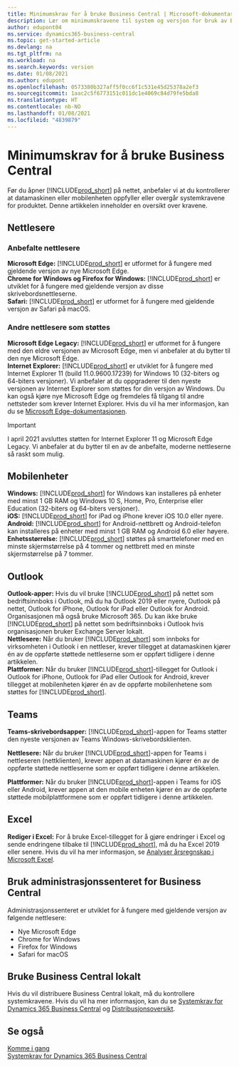 ```yaml
---
title: Minimumskrav for å bruke Business Central | Microsoft-dokumentasjon
description: Lær om minimumskravene til system og versjon for bruk av Business Central på nettet.
author: edupont04
ms.service: dynamics365-business-central
ms.topic: get-started-article
ms.devlang: na
ms.tgt_pltfrm: na
ms.workload: na
ms.search.keywords: version
ms.date: 01/08/2021
ms.author: edupont
ms.openlocfilehash: 0573380b327aff5f0cc6f1c531e45d25378a2ef3
ms.sourcegitcommit: 1aac2c5f6773151c011dc1e4069c84d79fe5bda8
ms.translationtype: HT
ms.contentlocale: nb-NO
ms.lasthandoff: 01/08/2021
ms.locfileid: "4839879"
---
```

# <a name="minimum-requirements-for-using-business-central"></a>Minimumskrav for å bruke Business Central

Før du åpner [!INCLUDE[prod_short](includes/prod_short.md)] på nettet, anbefaler vi at du kontrollerer at datamaskinen eller mobilenheten oppfyller eller overgår systemkravene for produktet. Denne artikkelen inneholder en oversikt over kravene.  

## <a name="browsers"></a>Nettlesere

### <a name="recommended-browsers"></a>Anbefalte nettlesere

**Microsoft Edge:** [!INCLUDE[prod_short](includes/prod_short.md)] er utformet for å fungere med gjeldende versjon av nye Microsoft Edge.  
**Chrome for Windows og Firefox for Windows:** [!INCLUDE[prod_short](includes/prod_short.md)] er utviklet for å fungere med gjeldende versjon av disse skrivebordsnettleserne.  
**Safari:** [!INCLUDE[prod_short](includes/prod_short.md)] er utformet for å fungere med gjeldende versjon av Safari på macOS.  

### <a name="other-supported-browsers"></a>Andre nettlesere som støttes

**Microsoft Edge Legacy:** [!INCLUDE[prod_short](includes/prod_short.md)] er utformet for å fungere med den eldre versjonen av Microsoft Edge, men vi anbefaler at du bytter til den nye Microsoft Edge.  
**Internet Explorer:** [!INCLUDE[prod_short](includes/prod_short.md)] er utviklet for å fungere med Internet Explorer 11 (build 11.0.9600.17239) for Windows 10 (32-biters og 64-biters versjoner). Vi anbefaler at du oppgraderer til den nyeste versjonen av Internet Explorer som støttes for din versjon av Windows. Du kan også kjøre nye Microsoft Edge og fremdeles få tilgang til andre nettsteder som krever Internet Explorer. Hvis du vil ha mer informasjon, kan du se [Microsoft Edge-dokumentasjonen](/deployedge/edge-ie-mode).

> [!IMPORTANT]
> I april 2021 avsluttes støtten for Internet Explorer 11 og Microsoft Edge Legacy. Vi anbefaler at du bytter til en av de anbefalte, moderne nettleserne så raskt som mulig.

## <a name="mobile-devices"></a>Mobilenheter

**Windows:** [!INCLUDE[prod_short](includes/prod_short.md)] for Windows kan installeres på enheter med minst 1 GB RAM og Windows 10 S, Home, Pro, Enterprise eller Education (32-biters og 64-biters versjoner).  
**iOS:** [!INCLUDE[prod_short](includes/prod_short.md)] for iPad og iPhone krever iOS 10.0 eller nyere.  
**Android:** [!INCLUDE[prod_short](includes/prod_short.md)] for Android-nettbrett og Android-telefon kan installeres på enheter med minst 1 GB RAM og Android 6.0 eller høyere.  
**Enhetsstørrelse:** [!INCLUDE[prod_short](includes/prod_short.md)] støttes på smarttelefoner med en minste skjermstørrelse på 4 tommer og nettbrett med en minste skjermstørrelse på 7 tommer.  

## <a name="outlook"></a>Outlook

**Outlook-apper:** Hvis du vil bruke [!INCLUDE[prod_short](includes/prod_short.md)] på nettet som bedriftsinnboks i Outlook, må du ha Outlook 2019 eller nyere, Outlook på nettet, Outlook for iPhone, Outlook for iPad eller Outlook for Android. Organisasjonen må også bruke Microsoft 365. Du kan ikke bruke [!INCLUDE[prod_short](includes/prod_short.md)] på nettet som bedriftsinnboks i Outlook hvis organisasjonen bruker Exchange Server lokalt.  
**Nettlesere:** Når du bruker [!INCLUDE[prod_short](includes/prod_short.md)] som innboks for virksomheten i Outlook i en nettleser, krever tillegget at datamaskinen kjører én av de oppførte støttede nettleserne som er oppført tidligere i denne artikkelen.  
**Plattformer:** Når du bruker [!INCLUDE[prod_short](includes/prod_short.md)]-tillegget for Outlook i Outlook for iPhone, Outlook for iPad eller Outlook for Android, krever tillegget at mobilenheten kjører én av de oppførte mobilenhetene som støttes for [!INCLUDE[prod_short](includes/prod_short.md)].  

## <a name="teams"></a>Teams

**Teams-skrivebordsapper:** [!INCLUDE[prod_short](includes/prod_short.md)]-appen for Teams støtter den nyeste versjonen av Teams Windows-skrivebordsklienten. 

**Nettlesere:** Når du bruker [!INCLUDE[prod_short](includes/prod_short.md)]-appen for Teams i nettleseren (nettklienten), krever appen at datamaskinen kjører én av de oppførte støttede nettleserne som er oppført tidligere i denne artikkelen. 

**Plattformer:** Når du bruker [!INCLUDE[prod_short](includes/prod_short.md)]-appen i Teams for iOS eller Android, krever appen at den mobile enheten kjører én av de oppførte støttede mobilplattformene som er oppført tidligere i denne artikkelen.

## <a name="excel"></a>Excel

**Rediger i Excel:** For å bruke Excel-tillegget for å gjøre endringer i Excel og sende endringene tilbake til [!INCLUDE[prod_short](includes/prod_short.md)], må du ha Excel 2019 eller senere. Hvis du vil ha mer informasjon, se [Analyser årsregnskap i Microsoft Excel](finance-analyze-excel.md).  

## <a name="using-the-business-central-administration-center"></a><a name="TAC"></a> Bruk administrasjonssenteret for Business Central

Administrasjonssenteret er utviklet for å fungere med gjeldende versjon av følgende nettlesere:

- Nye Microsoft Edge
- Chrome for Windows
- Firefox for Windows
- Safari for macOS

## <a name="using-business-central-on-premises"></a>Bruke Business Central lokalt

Hvis du vil distribuere Business Central lokalt, må du kontrollere systemkravene. Hvis du vil ha mer informasjon, kan du se [Systemkrav for Dynamics 365 Business Central](/dynamics365/business-central/dev-itpro/deployment/system-requirement-business-central-v17) og [Distribusjonsoversikt](/dynamics365/business-central/dev-itpro/deployment/deployment).  

## <a name="see-also"></a>Se også

[Komme i gang](product-get-started.md)  
[Systemkrav for Dynamics 365 Business Central](/dynamics365/business-central/dev-itpro/deployment/system-requirement-business-central-v17)  
